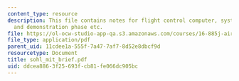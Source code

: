 ```yaml
---
content_type: resource
description: This file contains notes for flight control computer, system development
  and demonstration phase etc.
file: https://ol-ocw-studio-app-qa.s3.amazonaws.com/courses/16-885j-aircraft-systems-engineering-fall-2004/ddcea8863f25693fcb81fe066dc905bc_sohl_mit_brief.pdf
file_type: application/pdf
parent_uid: 11cdee1a-555f-7a47-7af7-8d52e8dbcf9d
resourcetype: Document
title: sohl_mit_brief.pdf
uid: ddcea886-3f25-693f-cb81-fe066dc905bc
---
```

